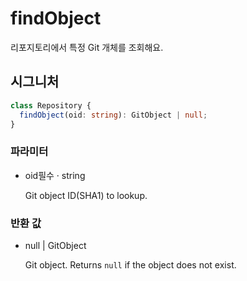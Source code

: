 # findObject

리포지토리에서 특정 Git 개체를 조회해요.

## 시그니처

```ts
class Repository {
  findObject(oid: string): GitObject | null;
}
```

### 파라미터

<ul class="param-ul">
  <li class="param-li param-li-root">
    <span class="param-name">oid</span><span class="param-required">필수</span>&nbsp;·&nbsp;<span class="param-type">string</span>
    <br>
    <p class="param-description">Git object ID(SHA1) to lookup.</p>
  </li>
</ul>

### 반환 값

<ul class="param-ul">
  <li class="param-li param-li-root">
    <span class="param-type">null | GitObject</span>
    <br>
    <p class="param-description">Git object. Returns  <code>null</code>  if the object does not exist.</p>
  </li>
</ul>